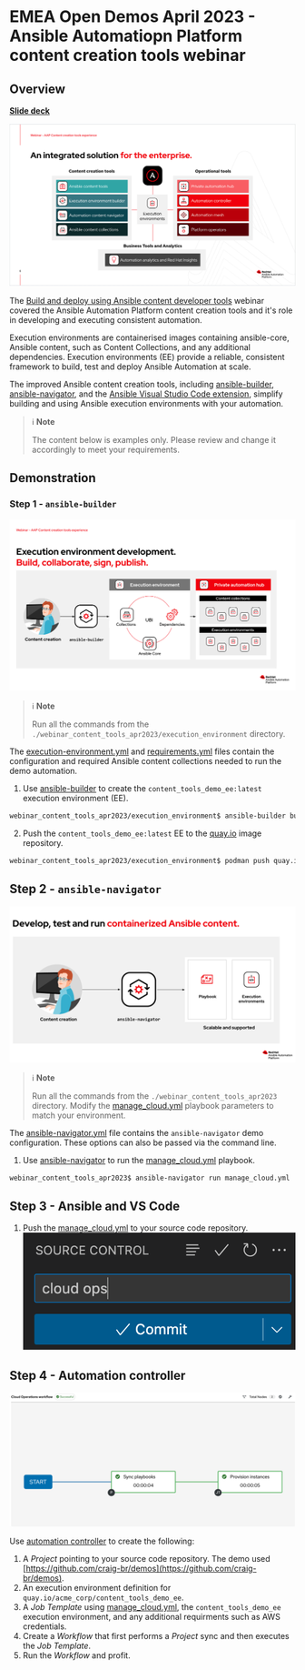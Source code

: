 # EMEA Open Demos April 2023 - Ansible Automatiopn Platform content creation tools webinar

## Overview

[**Slide deck**](../../assets/slides/content_creation_tools.pdf)

![aap_tools](../../assets/img/webinar_content_tools_apr2023/aap_tools.png)

The [Build and deploy using Ansible content developer tools](https://events.redhat.com/profile/form/index.cfm?PKformID=0x758671cd6d&extIdCarryOver=true&sc_cid=7013a0000034gRCAAY#overview) webinar covered the Ansible Automation Platform content creation tools and it's role in developing and executing consistent automation.

Execution environments are containerised images containing ansible-core, Ansible content, such as Content Collections, and any additional dependencies. Execution environments (EE) provide a reliable, consistent framework to build, test and deploy Ansible Automation at scale.

The improved Ansible content creation tools, including [ansible-builder](https://ansible-builder.readthedocs.io/en/stable/), [ansible-navigator](https://ansible-navigator.readthedocs.io/en/latest/), and the [Ansible Visual Studio Code extension](https://marketplace.visualstudio.com/items?itemName=redhat.ansible), simplify building and using Ansible execution environments with your automation.

>ℹ️ **Note**<p>
> The content below is examples only. Please review and change it accordingly to meet your requirements.

## Demonstration

### Step 1 - `ansible-builder`

![ansible-builder](../../assets/img/webinar_content_tools_apr2023/ansible_builder.png)

>ℹ️ **Note**<p>
> Run all the commands from the `./webinar_content_tools_apr2023/execution_environment` directory.

The [execution-environment.yml](./execution_environment/execution-environment.yml) and [requirements.yml](execution_environment/requirements.yml) files contain the configuration and required Ansible content collections needed to run the demo automation.

1. Use [ansible-builder](https://ansible-builder.readthedocs.io/en/stable/) to create the `content_tools_demo_ee:latest` execution environment (EE).

```bash
webinar_content_tools_apr2023/execution_environment$ ansible-builder build --tag quay.io/acme_corp/content_tools_demo_ee -v 3
```

2. Push the `content_tools_demo_ee:latest` EE to the [quay.io](https://quay.io/) image repository.

```bash
webinar_content_tools_apr2023/execution_environment$ podman push quay.io/acme_corp/content_tools_demo_ee
```

## Step 2 - `ansible-navigator`

![ansible-navigator](../../assets/img/webinar_content_tools_apr2023/ansible_navigator.png)

>ℹ️ **Note**<p>
> Run all the commands from the `./webinar_content_tools_apr2023` directory.
> Modify the [manage_cloud.yml](manage_cloud.yml) playbook parameters to match your environment.

The [ansible-navigator.yml](ansible-navigator.yml) file contains the `ansible-navigator` demo configuration. These options can also be passed via the command line.

1. Use [ansible-navigator](https://ansible-navigator.readthedocs.io/en/latest/) to run the [manage_cloud.yml](manage_cloud.yml) playbook.

```bash
webinar_content_tools_apr2023$ ansible-navigator run manage_cloud.yml
```

## Step 3 - Ansible and VS Code

1. Push the [manage_cloud.yml](manage_cloud.yml) to your source code repository.
![aap_tools](../../assets/img/webinar_content_tools_apr2023/vscode.png)

## Step 4 - Automation controller

![controller](../../assets/img/webinar_content_tools_apr2023/controller.png)

Use [automation controller](https://www.ansible.com/products/controller) to create the following:
1. A *Project* pointing to your source code repository. The demo used [https://github.com/craig-br/demos](https://github.com/craig-br/demos).
2. An execution environment definition for `quay.io/acme_corp/content_tools_demo_ee`.
3. A *Job Template* using [manage_cloud.yml](manage_cloud.yml), the `content_tools_demo_ee` execution environment, and any additional requirments such as AWS credentials.
4. Create a *Workflow* that first performs a *Project* sync and then executes the *Job Template*.
5. Run the *Workflow* and profit.
